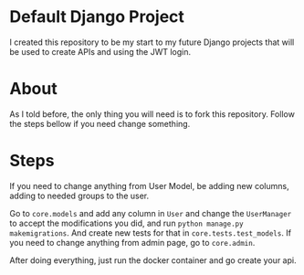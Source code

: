 # Default Django Project
I created this repository to be my start to my future Django projects that will be used to create APIs and using
the JWT login.

# About
As I told before, the only thing you will need is to fork this repository. Follow the steps bellow if you need change something.

# Steps
If you need to change anything from User Model, be adding new columns, adding to needed groups to the user.

Go to `core.models` and add any column in `User` and change the `UserManager` to accept the modifications you did, and run `python manage.py makemigrations`. And create new tests for that in `core.tests.test_models`.
If you need to change anything from admin page, go to `core.admin`.

After doing everything, just run the docker container and go create your api.
